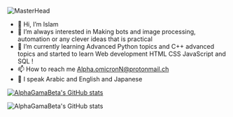 ![MasterHead](https://github.com/AlphaGamaBeta/space/blob/Alpha/banner(1).png?raw=true)

- 👋 Hi, I’m  Islam
- 👀 I’m always interested in Making bots and image processing, automation or any clever ideas that is practical 
- 🌱 I’m currently learning Advanced Python topics and C++ advanced topics and started to learn Web development HTML CSS JavaScript and SQL ! 
- 📫 How to reach me Alpha.omicronN@protonmail.ch
- 🤖 I speak Arabic and English and Japanese 




[![AlphaGamaBeta's GitHub stats](https://github-readme-stats.vercel.app/api?username=AlphaGamaBeta&show_icons=true&hide=stars&theme=tokyonight)](https://github.com/AlphaGamaBeta/github-readme-stats)

![AlphaGamaBeta's GitHub stats](https://github-profile-trophy.vercel.app/?username=AlphaGamaBeta&title=Repo&theme=tokyonight)

